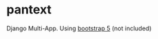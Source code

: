 # pantext
Django Multi-App.
Using [bootstrap 5](https://mdbootstrap.com/docs/standard/getting-started/installation/) (not included)
